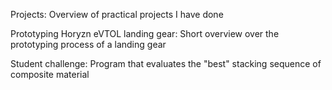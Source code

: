 Projects: Overview of practical projects I have done

Prototyping Horyzn eVTOL landing gear: Short overview over the prototyping process of a landing gear




Student challenge: Program that evaluates the "best" stacking sequence of composite material

